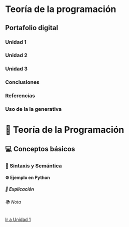 # Teoría de la programación
## Portafolio digital

### Unidad 1 
### Unidad 2
### Unidad 3
### Conclusiones
### Referencias
### Uso de la Ia generativa



# 🧠 Teoría de la Programación  
## 💻 Conceptos básicos  
### 🔣 Sintaxis y Semántica  
#### ⚙️ Ejemplo en Python  
##### 🧩 Explicación  
###### 📚 Nota  

[Ir a Unidad 1](unidades/Unidad1.md)
